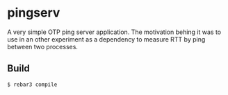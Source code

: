 pingserv
=====

A very simple OTP ping server application.
The motivation behing it was to use in an other experiment as a dependency to measure RTT by ping between two processes.

Build
-----

    $ rebar3 compile
